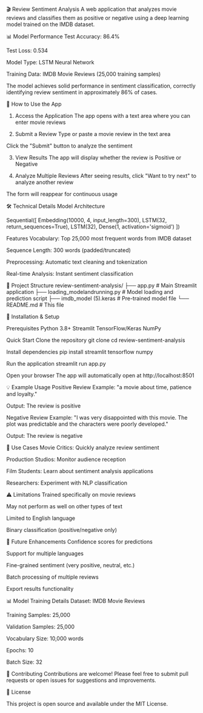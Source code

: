 🎬 Review Sentiment Analysis
A web application that analyzes movie reviews and classifies them as positive or negative using a deep learning model trained on the IMDB dataset.


📊 Model Performance
Test Accuracy: 86.4%

Test Loss: 0.534

Model Type: LSTM Neural Network

Training Data: IMDB Movie Reviews (25,000 training samples)

The model achieves solid performance in sentiment classification, correctly identifying review sentiment in approximately 86% of cases.



🚀 How to Use the App
1. Access the Application
The app opens with a text area where you can enter movie reviews

2. Submit a Review
Type or paste a movie review in the text area

Click the "Submit" button to analyze the sentiment

3. View Results
The app will display whether the review is Positive or Negative



4. Analyze Multiple Reviews
After seeing results, click "Want to try next" to analyze another review

The form will reappear for continuous usage


🛠️ Technical Details
Model Architecture

Sequential([
    Embedding(10000, 4, input_length=300),
    LSTM(32, return_sequences=True),
    LSTM(32),
    Dense(1, activation='sigmoid')
])

Features
Vocabulary: Top 25,000 most frequent words from IMDB dataset

Sequence Length: 300 words (padded/truncated)

Preprocessing: Automatic text cleaning and tokenization

Real-time Analysis: Instant sentiment classification



📁 Project Structure
review-sentiment-analysis/
├── app.py                 # Main Streamlit application
├── loading_modelandrunning.py  # Model loading and prediction script
├── imdb_model (5).keras   # Pre-trained model file
└── README.md             # This file

🔧 Installation & Setup

Prerequisites
Python 3.8+
Streamlit
TensorFlow/Keras
NumPy

Quick Start
Clone the repository
git clone <repository-url>
cd review-sentiment-analysis

Install dependencies
pip install streamlit tensorflow numpy

Run the application
streamlit run app.py

Open your browser
The app will automatically open at http://localhost:8501

💡 Example Usage
Positive Review Example:
"a movie about time, patience and loyalty."

Output: The review is positive

Negative Review Example:
"I was very disappointed with this movie. The plot was predictable and the characters were poorly developed."

Output: The review is negative

🎯 Use Cases
Movie Critics: Quickly analyze review sentiment

Production Studios: Monitor audience reception

Film Students: Learn about sentiment analysis applications

Researchers: Experiment with NLP classification

⚠️ Limitations
Trained specifically on movie reviews

May not perform as well on other types of text

Limited to English language

Binary classification (positive/negative only)

🔮 Future Enhancements
Confidence scores for predictions

Support for multiple languages

Fine-grained sentiment (very positive, neutral, etc.)

Batch processing of multiple reviews

Export results functionality

📊 Model Training Details
Dataset: IMDB Movie Reviews

Training Samples: 25,000

Validation Samples: 25,000

Vocabulary Size: 10,000 words

Epochs: 10

Batch Size: 32

🤝 Contributing
Contributions are welcome! Please feel free to submit pull requests or open issues for suggestions and improvements.

📄 License

This project is open source and available under the MIT License.

